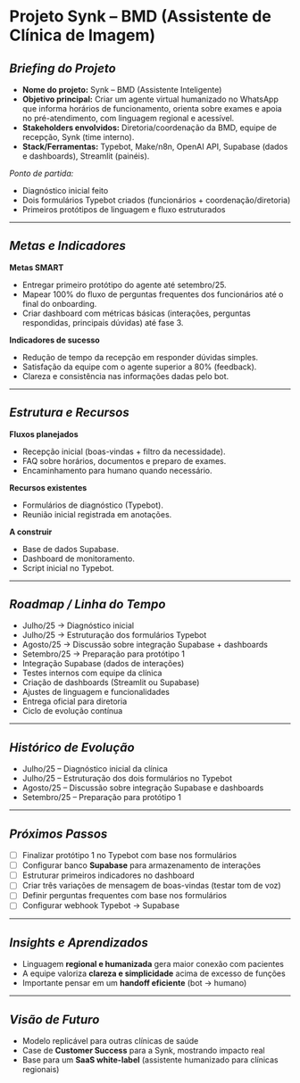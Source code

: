 # Projeto Synk – BMD (Assistente de Clínica de Imagem)  

## *Briefing do Projeto*
- **Nome do projeto:** Synk – BMD (Assistente Inteligente)  
- **Objetivo principal:** Criar um agente virtual humanizado no WhatsApp que informa horários de funcionamento, orienta sobre exames e apoia no pré-atendimento, com linguagem regional e acessível.  
- **Stakeholders envolvidos:** Diretoria/coordenação da BMD, equipe de recepção, Synk (time interno).  
- **Stack/Ferramentas:** Typebot, Make/n8n, OpenAI API, Supabase (dados e dashboards), Streamlit (painéis).  

*Ponto de partida:*  
- Diagnóstico inicial feito  
- Dois formulários Typebot criados (funcionários + coordenação/diretoria)  
- Primeiros protótipos de linguagem e fluxo estruturados  

---

## *Metas e Indicadores*
**Metas SMART**  
- Entregar primeiro protótipo do agente até setembro/25.  
- Mapear 100% do fluxo de perguntas frequentes dos funcionários até o final do onboarding.  
- Criar dashboard com métricas básicas (interações, perguntas respondidas, principais dúvidas) até fase 3.  

**Indicadores de sucesso**  
- Redução de tempo da recepção em responder dúvidas simples.  
- Satisfação da equipe com o agente superior a 80% (feedback).  
- Clareza e consistência nas informações dadas pelo bot.  

---

## *Estrutura e Recursos*
**Fluxos planejados**  
- Recepção inicial (boas-vindas + filtro da necessidade).  
- FAQ sobre horários, documentos e preparo de exames.  
- Encaminhamento para humano quando necessário.  

**Recursos existentes**  
- Formulários de diagnóstico (Typebot).  
- Reunião inicial registrada em anotações.  

**A construir**  
- Base de dados Supabase.  
- Dashboard de monitoramento.  
- Script inicial no Typebot.  

---

## *Roadmap / Linha do Tempo*
- Julho/25 → Diagnóstico inicial  
- Julho/25 → Estruturação dos formulários Typebot  
- Agosto/25 → Discussão sobre integração Supabase + dashboards  
- Setembro/25 → Preparação para protótipo 1  
- Integração Supabase (dados de interações)  
- Testes internos com equipe da clínica  
- Criação de dashboards (Streamlit ou Supabase)  
- Ajustes de linguagem e funcionalidades  
- Entrega oficial para diretoria  
- Ciclo de evolução contínua  

---

## *Histórico de Evolução*
- Julho/25 – Diagnóstico inicial da clínica  
- Julho/25 – Estruturação dos dois formulários no Typebot  
- Agosto/25 – Discussão sobre integração Supabase e dashboards  
- Setembro/25 – Preparação para protótipo 1  

---

## *Próximos Passos*
- [ ] Finalizar protótipo 1 no Typebot com base nos formulários  
- [ ] Configurar banco **Supabase** para armazenamento de interações  
- [ ] Estruturar primeiros indicadores no dashboard  
- [ ] Criar três variações de mensagem de boas-vindas (testar tom de voz)  
- [ ] Definir perguntas frequentes com base nos formulários  
- [ ] Configurar webhook Typebot → Supabase  

---

## *Insights e Aprendizados*
- Linguagem **regional e humanizada** gera maior conexão com pacientes  
- A equipe valoriza **clareza e simplicidade** acima de excesso de funções  
- Importante pensar em um **handoff eficiente** (bot → humano)  

---

## *Visão de Futuro*
- Modelo replicável para outras clínicas de saúde  
- Case de **Customer Success** para a Synk, mostrando impacto real  
- Base para um **SaaS white-label** (assistente humanizado para clínicas regionais)  
